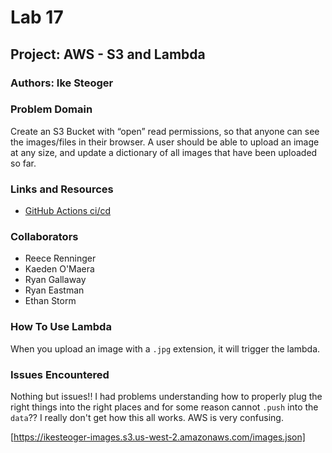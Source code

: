 # Lab 17

## Project: AWS - S3 and Lambda

### Authors: Ike Steoger

### Problem Domain

Create an S3 Bucket with “open” read permissions, so that anyone can see the images/files in their browser. A user should be able to upload an image at any size, and update a dictionary of all images that have been uploaded so far.

### Links and Resources

- [GitHub Actions ci/cd](https://github.com/IkeSteoger/image-lambda/actions)
<!-- - [GUI Deploy url]()
- [CLI Deploy url]() -->

### Collaborators

- Reece Renninger
- Kaeden O'Maera
- Ryan Gallaway
- Ryan Eastman
- Ethan Storm

### How To Use Lambda

When you upload an image with a `.jpg` extension, it will trigger the lambda.

### Issues Encountered

Nothing but issues!! I had problems understanding how to properly plug the right things into the right places and for some reason cannot `.push` into the `data`?? I really don't get how this all works. AWS is very confusing.

[https://ikesteoger-images.s3.us-west-2.amazonaws.com/images.json]


<!-- ### Setup

#### Processes

#### Tests

To run tests, after running `npm i`, run the command `npm test` -->

<!-- #### UML

![UML](./assets/uml.png) -->
